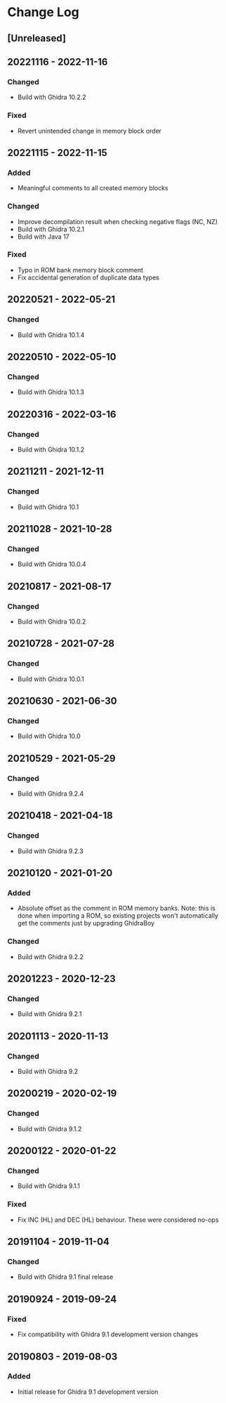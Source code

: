# Change Log

## [Unreleased]

## 20221116 - 2022-11-16

### Changed

- Build with Ghidra 10.2.2

### Fixed

- Revert unintended change in memory block order

## 20221115 - 2022-11-15

### Added

- Meaningful comments to all created memory blocks

### Changed

- Improve decompilation result when checking negative flags (NC, NZ)
- Build with Ghidra 10.2.1
- Build with Java 17

### Fixed

- Typo in ROM bank memory block comment
- Fix accidental generation of duplicate data types

## 20220521 - 2022-05-21

### Changed

- Build with Ghidra 10.1.4

## 20220510 - 2022-05-10

### Changed

- Build with Ghidra 10.1.3

## 20220316 - 2022-03-16

### Changed

- Build with Ghidra 10.1.2

## 20211211 - 2021-12-11

### Changed

- Build with Ghidra 10.1

## 20211028 - 2021-10-28

### Changed

- Build with Ghidra 10.0.4

## 20210817 - 2021-08-17

### Changed

- Build with Ghidra 10.0.2

## 20210728 - 2021-07-28

### Changed

- Build with Ghidra 10.0.1

## 20210630 - 2021-06-30

### Changed

- Build with Ghidra 10.0

## 20210529 - 2021-05-29

### Changed

- Build with Ghidra 9.2.4

## 20210418 - 2021-04-18

### Changed

- Build with Ghidra 9.2.3

## 20210120 - 2021-01-20

### Added

- Absolute offset as the comment in ROM memory banks. Note: this is done when importing a ROM, so existing projects won't automatically get the comments just by upgrading GhidraBoy

### Changed

- Build with Ghidra 9.2.2

## 20201223 - 2020-12-23

### Changed

- Build with Ghidra 9.2.1

## 20201113 - 2020-11-13

### Changed

- Build with Ghidra 9.2

## 20200219 - 2020-02-19

### Changed

- Build with Ghidra 9.1.2

## 20200122 - 2020-01-22

### Changed

- Build with Ghidra 9.1.1

### Fixed

- Fix INC (HL) and DEC (HL) behaviour. These were considered no-ops

## 20191104 - 2019-11-04

### Changed

- Build with Ghidra 9.1 final release

## 20190924 - 2019-09-24

### Fixed

- Fix compatibility with Ghidra 9.1 development version changes

## 20190803 - 2019-08-03

### Added

- Initial release for Ghidra 9.1 development version
